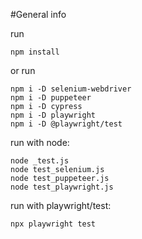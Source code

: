 #General info

run
```
npm install
```

or run
```
npm i -D selenium-webdriver
npm i -D puppeteer
npm i -D cypress
npm i -D playwright
npm i -D @playwright/test
```

run with node:
```
node _test.js
node test_selenium.js
node test_puppeteer.js
node test_playwright.js
```

run with playwright/test:
```
npx playwright test
```
